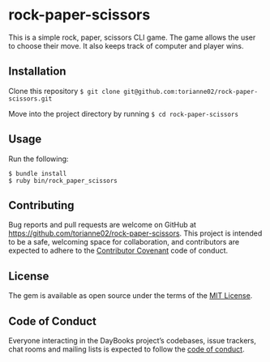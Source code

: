 # rock-paper-scissors

This is a simple rock, paper, scissors CLI game. The game allows the user to choose their move. It also keeps track of computer and player wins.  

## Installation

Clone this repository `$ git clone git@github.com:torianne02/rock-paper-scissors.git`

Move into the project directory by running `$ cd rock-paper-scissors`

## Usage

Run the following:
```
$ bundle install
$ ruby bin/rock_paper_scissors
```

## Contributing

Bug reports and pull requests are welcome on GitHub at https://github.com/torianne02/rock-paper-scissors. This project is intended to be a safe, welcoming space for collaboration, and contributors are expected to adhere to the [Contributor Covenant](http://contributor-covenant.org) code of conduct.

## License

The gem is available as open source under the terms of the [MIT License](https://opensource.org/licenses/MIT).

## Code of Conduct

Everyone interacting in the DayBooks project’s codebases, issue trackers, chat rooms and mailing lists is expected to follow the [code of conduct](https://github.com/torianne02/rock-paper-scissors/blob/master/CODE_OF_CONDUCT.md).
